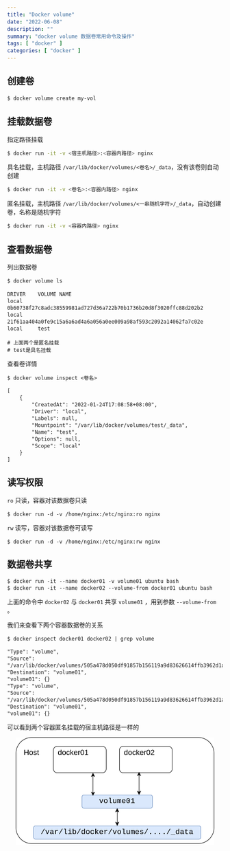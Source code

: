 ```yaml
---
title: "Docker volume"
date: "2022-06-08"
description: ""
summary: "docker volume 数据卷常用命令及操作"
tags: [ "docker" ]
categories: [ "docker" ]
---
```


## 创建卷

```bash
$ docker volume create my-vol
```

## 挂载数据卷
指定路径挂载

```bash
$ docker run -it -v <宿主机路径>:<容器内路径> nginx
```

具名挂载，主机路径 `/var/lib/docker/volumes/<卷名>/_data`，没有该卷则自动创建

```bash
$ docker run -it -v <卷名>:<容器内路径> nginx
```

匿名挂载，主机路径 `/var/lib/docker/volumes/<一串随机字符>/_data`，自动创建卷，名称是随机字符

```bash
$ docker run -it -v <容器内路径> nginx
```

## 查看数据卷

列出数据卷

```bash
$ docker volume ls
```

```
DRIVER    VOLUME NAME
local     0b60738f27c8adc38559981ad727d36a722b70b1736b20d8f3020ffc88d202b2
local     21f61aa404a0fe9c15a6a6ad4a6a056a0ee009a98af593c2092a14062fa7c02e
local     test

# 上面两个是匿名挂载
# test是具名挂载
```

查看卷详情

```shell
$ docker volume inspect <卷名>
```

```
[
    {
        "CreatedAt": "2022-01-24T17:08:58+08:00",
        "Driver": "local",
        "Labels": null,
        "Mountpoint": "/var/lib/docker/volumes/test/_data",
        "Name": "test",
        "Options": null,
        "Scope": "local"
    }
]
```

## 读写权限

`ro` 只读，容器对该数据卷只读

```shell
$ docker run -d -v /home/nginx:/etc/nginx:ro nginx
```

`rw` 读写，容器对该数据卷可读写

```shell
$ docker run -d -v /home/nginx:/etc/nginx:rw nginx
```

## 数据卷共享

```shell
$ docker run -it --name docker01 -v volume01 ubuntu bash
$ docker run -it --name docker02 --volume-from docker01 ubuntu bash
```

上面的命令中 `docker02` 与 `docker01` 共享 `volume01` ，用到参数 `--volume-from` 。

我们来查看下两个容器数据卷的关系

```shell
$ docker inspect docker01 docker02 | grep volume
```

```
"Type": "volume",
"Source": "/var/lib/docker/volumes/505a478d050df91857b156119a9d83626614ffb3962d1ac3459d14756c5544dc/_data",
"Destination": "volume01",
"volume01": {}
"Type": "volume",
"Source": "/var/lib/docker/volumes/505a478d050df91857b156119a9d83626614ffb3962d1ac3459d14756c5544dc/_data",
"Destination": "volume01",
"volume01": {}
```

可以看到两个容器匿名挂载的宿主机路径是一样的

<div align="center">
    <img src="1.png" style="max-height:250px"></img>
</div>

